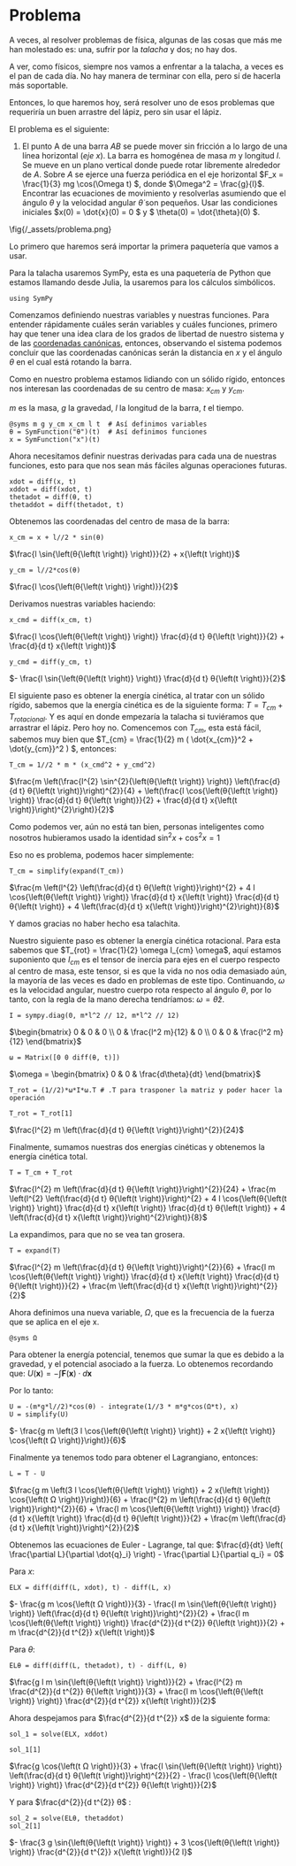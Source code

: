 <!--This file was generated, do not modify it.-->
# Problema

A veces, al resolver problemas de física, algunas de las cosas que más me han molestado es: una, sufrir por la _talacha_ y dos; no hay dos.

A ver, como físicos, siempre nos vamos a enfrentar a la talacha, a veces es el pan de cada día. No hay manera de terminar con ella, pero sí de hacerla más soportable.

Entonces, lo que haremos hoy, será resolver uno de esos problemas que requeriría un buen arrastre del lápiz, pero sin usar el lápiz.

El problema es el siguiente:

1. El punto A de una barra *AB* se puede mover sin fricción a lo largo de una línea horizontal (_eje x_). La barra es homogénea de masa _m_ y longitud _l_. Se mueve en un plano vertical donde puede rotar libremente alrededor de *A*. Sobre *A* se ejerce una fuerza periódica en el eje horizontal $F_x = \frac{1}{3} mg \cos(\Omega t) $, donde  $\Omega^2 = \frac{g}{l}$. Encontrar las ecuaciones de movimiento y resolverlas asumiendo que el ángulo $\theta$ y la velocidad angular $\dot{\theta}$ son pequeños. Usar las condiciones iniciales $x(0) = \dot{x}(0) = 0 $ y $ \theta(0) = \dot{\theta}(0) $.

\fig{/_assets/problema.png}

Lo primero que haremos será importar la primera paquetería que vamos a usar.

Para la talacha usaremos SymPy, esta es una paquetería de Python que estamos llamando desde Julia, la usaremos para los cálculos simbólicos.

````julia:ex1
using SymPy
````

Comenzamos definiendo nuestras variables y nuestras funciones. Para entender rápidamente cuáles serán variables y cuáles funciones, primero hay que tener una idea clara de los grados de libertad de nuestro sistema y de las [coordenadas canónicas](https://en.wikipedia.org/wiki/Canonical_coordinates), entonces, observando el sistema podemos concluir que las coordenadas canónicas serán la distancia en $x$ y el ángulo $\theta$ en el cual está rotando la barra.

Como en nuestro problema estamos lidiando con un sólido rígido, entonces nos interesan las coordenadas de su centro de masa: $x_{cm}$ y $y_{cm}$.

$m$ es la masa, $g$ la gravedad, $l$ la longitud de la barra, $t$ el tiempo.

````julia:ex2
@syms m g y_cm x_cm l t  # Así definimos variables
θ = SymFunction("θ")(t)  # Así definimos funciones
x = SymFunction("x")(t)
````

Ahora necesitamos definir nuestras derivadas para cada una de nuestras funciones, esto para que nos sean más fáciles algunas operaciones futuras.

````julia:ex3
xdot = diff(x, t)
xddot = diff(xdot, t)
thetadot = diff(θ, t)
thetaddot = diff(thetadot, t)
````

Obtenemos las coordenadas del centro de masa de la barra:

````julia:ex4
x_cm = x + l//2 * sin(θ)
````

$\frac{l \sin{\left(θ{\left(t \right)} \right)}}{2} + x{\left(t \right)}$

````julia:ex5
y_cm = l//2*cos(θ)
````

$\frac{l \cos{\left(θ{\left(t \right)} \right)}}{2}$

Derivamos nuestras variables haciendo:

````julia:ex6
x_cmd = diff(x_cm, t)
````

$\frac{l \cos{\left(θ{\left(t \right)} \right)} \frac{d}{d t} θ{\left(t \right)}}{2} + \frac{d}{d t} x{\left(t \right)}$

````julia:ex7
y_cmd = diff(y_cm, t)
````

$- \frac{l \sin{\left(θ{\left(t \right)} \right)} \frac{d}{d t} θ{\left(t \right)}}{2}$

El siguiente paso es obtener la energía cinética, al tratar con un sólido rígido, sabemos que la energía cinética es de la siguiente forma: $T = T_{cm} + T_{rotacional}$. Y es aquí en donde empezaría la talacha si tuviéramos que arrastrar el lápiz. Pero hoy no. Comencemos con $T_{cm}$, esta está fácil, sabemos muy bien que $T_{cm} = \frac{1}{2} m ( \dot{x_{cm}}^2 + \dot{y_{cm}}^2 ) $, entonces:

````julia:ex8
T_cm = 1//2 * m * (x_cmd^2 + y_cmd^2)
````

$\frac{m \left(\frac{l^{2} \sin^{2}{\left(θ{\left(t \right)} \right)} \left(\frac{d}{d t} θ{\left(t \right)}\right)^{2}}{4} + \left(\frac{l \cos{\left(θ{\left(t \right)} \right)} \frac{d}{d t} θ{\left(t \right)}}{2} + \frac{d}{d t} x{\left(t \right)}\right)^{2}\right)}{2}$

Como podemos ver, aún no está tan bien, personas inteligentes como nosotros hubieramos usado la identidad $\sin^2 x + \cos^2 x = 1$

Eso no es problema, podemos hacer simplemente:

````julia:ex9
T_cm = simplify(expand(T_cm))
````

$\frac{m \left(l^{2} \left(\frac{d}{d t} θ{\left(t \right)}\right)^{2} + 4 l \cos{\left(θ{\left(t \right)} \right)} \frac{d}{d t} x{\left(t \right)} \frac{d}{d t} θ{\left(t \right)} + 4 \left(\frac{d}{d t} x{\left(t \right)}\right)^{2}\right)}{8}$

Y damos gracias no haber hecho esa talachita.

Nuestro siguiente paso es obtener la energía cinética rotacional. Para esta sabemos que $T_{rot} = \frac{1}{2} \omega I_{cm} \omega$, aquí estamos suponiento que $I_{cm}$ es el tensor de inercia para ejes en el cuerpo respecto al centro de masa, este tensor, si es que la vida no nos odia demasiado aún, la mayoría de las veces es dado en problemas de este tipo. Continuando, $\omega$ es la velocidad angular, nuestro cuerpo rota respecto al ángulo $\theta$, por lo tanto, con la regla de la mano derecha tendríamos: $\omega = \dot{\theta} \hat{z}$.

````julia:ex10
I = sympy.diag(0, m*l^2 // 12, m*l^2 // 12)
````

$\begin{bmatrix} 0 & 0 & 0 \\ 0 & \frac{l^2 m}{12} & 0 \\ 0 & 0 & \frac{l^2 m}{12} \end{bmatrix}$

````julia:ex11
ω = Matrix([0 0 diff(θ, t)])
````

$\omega = \begin{bmatrix} 0 & 0 & \frac{d\theta}{dt} \end{bmatrix}$

````julia:ex12
T_rot = (1//2)*ω*I*ω.T # .T para trasponer la matriz y poder hacer la operación

T_rot = T_rot[1]
````

$\frac{l^{2} m \left(\frac{d}{d t} θ{\left(t \right)}\right)^{2}}{24}$

Finalmente, sumamos nuestras dos energías cinéticas y obtenemos la energía cinética total.

````julia:ex13
T = T_cm + T_rot
````

$\frac{l^{2} m \left(\frac{d}{d t} θ{\left(t \right)}\right)^{2}}{24} + \frac{m \left(l^{2} \left(\frac{d}{d t} θ{\left(t \right)}\right)^{2} + 4 l \cos{\left(θ{\left(t \right)} \right)} \frac{d}{d t} x{\left(t \right)} \frac{d}{d t} θ{\left(t \right)} + 4 \left(\frac{d}{d t} x{\left(t \right)}\right)^{2}\right)}{8}$

La expandimos, para que no se vea tan grosera.

````julia:ex14
T = expand(T)
````

$\frac{l^{2} m \left(\frac{d}{d t} θ{\left(t \right)}\right)^{2}}{6} + \frac{l m \cos{\left(θ{\left(t \right)} \right)} \frac{d}{d t} x{\left(t \right)} \frac{d}{d t} θ{\left(t \right)}}{2} + \frac{m \left(\frac{d}{d t} x{\left(t \right)}\right)^{2}}{2}$

Ahora definimos una nueva variable, $\Omega$, que es la frecuencia de la fuerza que se aplica en el eje x.

````julia:ex15
@syms Ω
````

Para obtener la energía potencial, tenemos que sumar la que es debido a la gravedad, y el potencial asociado a la fuerza. Lo obtenemos recordando que: $U(\mathbf{x}) = -\int \mathbf{F}(\mathbf{x}) \cdot d\mathbf{x}$

Por lo tanto:

````julia:ex16
U = -(m*g*l//2)*cos(θ) - integrate(1//3 * m*g*cos(Ω*t), x)
U = simplify(U)
````

$- \frac{g m \left(3 l \cos{\left(θ{\left(t \right)} \right)} + 2 x{\left(t \right)} \cos{\left(t Ω \right)}\right)}{6}$

Finalmente ya tenemos todo para obtener el Lagrangiano, entonces:

````julia:ex17
L = T - U
````

$\frac{g m \left(3 l \cos{\left(θ{\left(t \right)} \right)} + 2 x{\left(t \right)} \cos{\left(t Ω \right)}\right)}{6} + \frac{l^{2} m \left(\frac{d}{d t} θ{\left(t \right)}\right)^{2}}{6} + \frac{l m \cos{\left(θ{\left(t \right)} \right)} \frac{d}{d t} x{\left(t \right)} \frac{d}{d t} θ{\left(t \right)}}{2} + \frac{m \left(\frac{d}{d t} x{\left(t \right)}\right)^{2}}{2}$

Obtenemos las ecuaciones de Euler - Lagrange, tal que: $\frac{d}{dt} \left( \frac{\partial L}{\partial \dot{q}_i} \right) - \frac{\partial L}{\partial q_i} = 0$

Para $x$:

````julia:ex18
ELX = diff(diff(L, xdot), t) - diff(L, x)
````

$- \frac{g m \cos{\left(t Ω \right)}}{3} - \frac{l m \sin{\left(θ{\left(t \right)} \right)} \left(\frac{d}{d t} θ{\left(t \right)}\right)^{2}}{2} + \frac{l m \cos{\left(θ{\left(t \right)} \right)} \frac{d^{2}}{d t^{2}} θ{\left(t \right)}}{2} + m \frac{d^{2}}{d t^{2}} x{\left(t \right)}$

Para $\theta$:

````julia:ex19
ELθ = diff(diff(L, thetadot), t) - diff(L, θ)
````

$\frac{g l m \sin{\left(θ{\left(t \right)} \right)}}{2} + \frac{l^{2} m \frac{d^{2}}{d t^{2}} θ{\left(t \right)}}{3} + \frac{l m \cos{\left(θ{\left(t \right)} \right)} \frac{d^{2}}{d t^{2}} x{\left(t \right)}}{2}$

Ahora despejamos para $\frac{d^{2}}{d t^{2}} x$ de la siguiente forma:

````julia:ex20
sol_1 = solve(ELX, xddot)

sol_1[1]
````

$\frac{g \cos{\left(t Ω \right)}}{3} + \frac{l \sin{\left(θ{\left(t \right)} \right)} \left(\frac{d}{d t} θ{\left(t \right)}\right)^{2}}{2} - \frac{l \cos{\left(θ{\left(t \right)} \right)} \frac{d^{2}}{d t^{2}} θ{\left(t \right)}}{2}$

Y para $\frac{d^{2}}{d t^{2}} θ$ :

````julia:ex21
sol_2 = solve(ELθ, thetaddot)
sol_2[1]
````

$- \frac{3 g \sin{\left(θ{\left(t \right)} \right)} + 3 \cos{\left(θ{\left(t \right)} \right)} \frac{d^{2}}{d t^{2}} x{\left(t \right)}}{2 l}$

